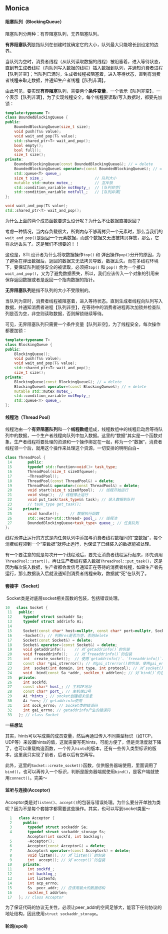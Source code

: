 ## Monica

#### 阻塞队列（BlockingQueue）

阻塞队列分两种：有界阻塞队列，无界阻塞队列。

**有界阻塞队列**是指队列在创建时就确定它的大小，队列最大只能增长到设定的边界。

​	当队列为空时，消费者线程（从队列读取数据的线程）被阻塞着，进入等待状态，直到有生成者线程（向队列写入数据的线程）插入数据到队列，并通知消费者进程【队列非空】；当队列已满时，生成者线程被阻塞着，进入等待状态，直到有消费者线程来取走数据，并通知生产者线程【队列非满】。

​	由此可见，要实现**有界阻塞**队列，需要两个**条件变量**，一个表示【队列非空】，一个表示【队列非满】，为了实现线程安全，每个线程要读取/写入数据时，都要先加锁：

```c++
template<typename T>
class BoundedBlockingQueue {
public:
    BoundedBlockingQueue(size_t size);
    void push(T&& value);
    void wait_and_pop(T& value);
    std::shared_ptr<T> wait_and_pop();
    bool empty();
    bool full();
    size_t size();
private:
    BoundedBlockingQueue(const BoundedBlockingQueue&); // = delete
    BoundedBlockingQueue& operator=(const BoundedBlockingQueue&); // = delete
    std::queue<T> queue_;
    size_t size_;                       // 队列大小
    mutable std::mutex mutex_;          // 互斥锁
    std::condition_variable notEmpty_;  // [队列非空]
    std::condition_variable notFull_;   // [队列非满]
};
```

```c++
void wait_and_pop(T& value);
std::shared_ptr<T> wait_and_pop();
```

为什么上面的两个成员函数要这么设计呢？为什么不让数据直接返回？

考虑一种情况，当内存负载很大，所剩内存不够再拷贝一个元素时，那么当我们的`wait_and_pop()`是返回一个元素数据，而这个数据又无法被拷贝存放，那么，它将永远丢失了。这是我们不想要的！！

这也是，STL设计者为什么将取数据操作`top()` 和 弹出操作`pop()`分开的原因，为了避免在弹出数据后，返回的数据又无法拷贝导致，数据丢失。而在多线程环境下，要保证队列能够安全的被读取，必须把`top()` 和 `pop()` 合为一个接口`wait_and_pop()`，又为了避免数据丢失，所以，我们应该传入一个对象的引用来保存返回数据或者是返回一个指向数据的指针。



**无界阻塞队列**是指不队列的大小不受限制的。

​	当队列为空时，消费者线程被阻塞着，进入等待状态。直到生成者线程向队列写入数据，并通知消费者进程【队列非空】，在等待中的消费者进程再次加锁并检查队列是否为空，非空则读取数据，否则解锁继续等待。

​	可见，无界阻塞队列只需要一个条件变量【队列非空】，为了线程安全，每次操作都要加锁：

```c++
template<typename T>
class BlockingQueue {
public:
    BlockingQueue();
    void push(T&& value);
    void wait_and_pop(T& value);
    std::shared_ptr<T> wait_and_pop();
    size_t size();
private:
    BlockingQueue(const BlockingQueue&); // = delete
    BlockingQueue& operator=(const BlockingQueue&); // = delete
	mutable std::mutex mutex_;
    std::condition_variable notEmpty_;
    std::queue<T> queue_;
};
```



#### 线程池（Thread Pool）

​	线程池由一个**有界阻塞队列**和一个**线程数组**组成，线程数组中的线程启动后等待队列中的数据，一个生产者线程向队列中加入数据。这里的“数据”其实是一个函数对象，生产者线程将要处理的资源和一个操作绑定在一起，称为一个”数据“，消费者线程领一个后，就用这个操作来处理这个资源，一切安排的明明白白~

```c++
class ThreadPool {
 14       public:                                  
 15       typedef std::function<void()> task_type;          
 16       ThreadPool(size_t sizeOfqueue);                                               
 17       ~ThreadPool();                  
 18       ThreadPool(const ThreadPool&) = delete;
 19       ThreadPool& operator=(const ThreadPool&) = delete;
 20       void start(size_t sizeOfpool);  // 线程开始运行       
 21       void stop();  // 线程停止运行                         
 22       void put_task(task_type&& task); // 装入数据到队列      
 23       // task_type get_task();          
 24     private:                                 
 25       void handle();     // 数据执行函数                    
 26       std::vector<std::thread> pool_; // 线程池         
 27       BoundedBlockingQueue<task_type> queue_; // 任务队列
};
```

​	线程池停止运行的方式是向任务队列中添加与消费者线程数相同的“空数据”，每个消费线程领到一个“空数据”就停止运行，也保证了已经装入的数据能被处理。

​	有一个要注意的就是每次开一个线程池后，要先让消费者线程运行起来，即先调用`ThreadPool::start()`，再让生产者线程装入数据`ThreadPool::put_task()`，这是因为每次装入数据，生产者都会发信号通知正在等待的消费者线程，如果生产者先运行，那么数据装入后就没通知到消费者线程来取，数据就“死”在队列了。



#### 套接字（Socket）

​	Socket类是对底层socket相关函数的包装，包括错误处理。

```c++
10   class Socket {                                                                     
 11   public:
 12     typedef struct sockaddr Sa;
 13     typedef struct addrinfo Ai;
 14  
 15     Socket(const char* host=nullptr, const char* port=nullptr, Socket::Ai *hints = nullptr
 16     ~Socket(); // 判断res是否为空，否则delete
 17     Socket(const Socket&) = delete;
 18     Socket& operator=(const Socket&) = delete;
 19     void getaddrinfo();    // 对`getaddrinfo()`的包装                  
 20     void freeaddrinfo();   // 对`freeaddrinfo()`的包装
 21     int  create_socket();  // 使用`getaddrinfo()`、`freeaddrinfo()`、`socket()`来创建协议无关的套接字
 22     const char *gai_strerror(); // 对gai_strerror()的包装，使用gai_errno
 23     int  socket(int domain, int type, int protocol); // 对`socket()`的包装
 24     void  bind(const Sa *addr, socklen_t addrlen); // 对`bind()`的包装
 25   private:
 26     int sockfd;
 27     const char* host_; // 主机IP地址
 28     const char* port_; // 主机端口号
 29     Ai *hints_; // socket创建相关信息
 30     Ai *res; // getaddrinfo使用
 31     int sock_errno; // Socket类的错误码
 32     int gai_errno; // getaddrinfo产生的错误码
 33   }; // class Socket

```

**一些想法**

​	其实，hints可以写成类的成员变量，然后再通过传入不同类型标识（如TCP，UDP等）来设置hints的值，这就需要写死hints，可能方便了，但是灵活度就下降了，也可以重载构造函数，一个传入`hints`的版本，还有一些传入类型标识的版本，这里我只实现了前者，后者以后有空再写。

​	此外，这里的`Socket::create_socket()`函数，仅供服务器端使用，里面调用了`bind()`，也可以再传入一个标识，判断是服务器端就使用`bind()`，是客户端就使用`connect()`。完美～



#### 监听与连接(Acceptor)

​	Acceptor类是对`listen()`、`accept()`的包装与错误处理。为什么要分开单独为类呢？因为不是每个套接字都需要这些操作。其实，也可以写到socket类里～

```c++
  1   class Acceptor {
  2     public:
  3       typedef struct sockaddr Sa;
  4       typedef struct sockaddr_storage Ss;
      	  Acceptor(int sockfd, int backlog);
  5       ~Acceptor();
  6       Acceptor(const Acceptor&) = delete;
  7       Acceptor& operator=(const Acceptor&) = delete;
  8       void listen(); // 对`listen()`的包装
  9       int  accept(); // 对`accept()`的包装
 10     private:
 11       int sockfd_;
 12       int backlog_;
 13       int listenfd;
 14       int acp_errno;
 15       Ss  peer_addr; // 应该用最大的数据结构
 16       socklen_t addrlen;
 17   }; // class Acceptor
```

​	为了保证代码的协议无关性，必须让peer_addr的空间足够大，能容下任何协议的地址结构，因此使用`struct sockaddr_storage`。



#### 轮询(epoll)

